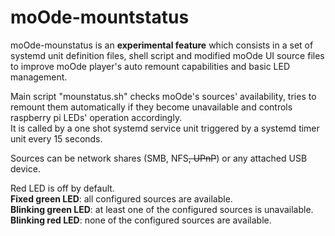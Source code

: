# moOde-mountstatus

moOde-mounstatus is an **experimental feature** which consists in a set of systemd unit definition files, shell script and modified moOde UI source files to improve moOde player's auto remount capabilities and basic LED management.

Main script "mounstatus.sh" checks moOde's sources' availability, tries to remount them automatically if they become unavailable and controls raspberry pi LEDs' operation accordingly. \
It is called by a one shot systemd service unit triggered by a systemd timer unit every 15 seconds.

Sources can be network shares (SMB, NFS~~, UPnP~~) or any attached USB device.

Red LED is off by default. \
**Fixed green LED**: all configured sources are available. \
**Blinking green LED**: at least one of the configured sources is unavailable. \
**Blinking red LED**: none of the configured sources are available.
